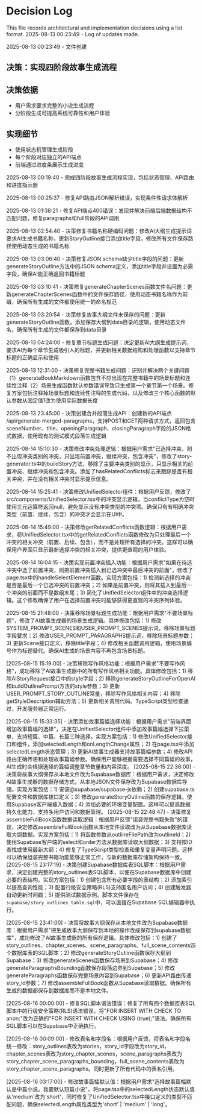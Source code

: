 # Decision Log

This file records architectural and implementation decisions using a list format.
2025-08-13 00:23:49 - Log of updates made.

2025-08-13 00:23:49 - 文件创建

## 决策：实现四阶段故事生成流程

## 决策依据 

*   用户需求要求完整的小说生成流程
*   分阶段生成可提高系统可靠性和用户体验

## 实现细节

*   使用状态机管理生成阶段
*   每个阶段对应独立的API端点
*   前端通过进度条展示生成进度

2025-08-13 00:19:40 - 完成四阶段故事生成流程实现，包括状态管理、API路由和进度指示器

2025-08-13 00:25:37 - 修复API路由JSON解析错误，实现条件性请求体解析

2025-08-13 01:38:21 - 修复API端点400错误：发现并解决前端后端数据结构不匹配问题，修复paragraphs和full阶段的API调用

2025-08-13 02:54:40 - 决策修复书籍名称硬编码问题：修改AI大纲生成提示词要求AI生成书籍名称，更新StoryOutline接口添加title字段，修改所有文件保存路径使用动态生成的书籍名称

2025-08-13 03:06:40 - 决策修复JSON schema缺少title字段的问题：更新generateStoryOutline方法中的JSON schema定义，添加title字段并设置为必需字段，确保AI能正确返回书籍标题

2025-08-13 03:10:41 - 决策修复generateChapterScenes函数文件名问题：更新generateChapterScenes函数中的文件保存路径，使用动态书籍名称作为前缀，确保所有生成的文件都使用统一的命名规范

2025-08-13 03:20:54 - 决策修复故事大纲文件未保存的问题：更新generateStoryOutline函数，添加保存大纲到data目录的逻辑，使用动态文件名，确保所有生成的文件都保存到data目录

2025-08-13 04:24:00 - 修复章节标题生成问题：决定更新AI大纲生成提示词，要求AI为每个章节生成吸引人的标题，并更新相关数据结构和处理函数以支持章节标题的正确显示和使用

2025-08-13 12:31:00 - 决策修复完整书籍生成问题：识别并解决两个关键问题（1）generateBookMarkdown函数包含不应出现在完整书籍中的场景标题和连续性注释（2）场景生成函数默认参数错误导致只生成第一个章节第一个场景。修复方案包括注释掉场景标题和连续性注释的生成代码，以及修改三个核心函数的默认参数从固定值1改为使用实际数据长度

2025-08-13 23:45:00 - 决策创建合并段落生成API：创建新的API端点 /api/generate-merged-paragraphs，支持POST和GET两种请求方式，返回包含sceneNumber、title、openingParagraph、closingParagraph字段的JSON格式数据，使用现有的测试模式段落生成逻辑

2025-08-14 15:10:30 - 决策修改冲突处理逻辑：根据用户需求"已选择冲突，则不出现冲突类别的冲突，只出现前置冲突，继续冲突，包含冲突"，修改了story-generator.ts中的buildStory方法，移除了主要冲突类别的显示，只显示相关的前置冲突、继续冲突和包含冲突。添加了hasRelatedConflicts标志来跟踪是否有相关冲突，并在没有相关冲突时显示提示信息。

2025-08-14 15:25:41 - 决策修改UnifiedSelector组件：根据用户反馈，修改了src/components/UnifiedSelector.tsx中的冲突显示逻辑，当conflictType为空时使用三元运算符返回null，避免显示没有冲突类型的冲突项。确保只有有明确冲突类型（前置、继续、包含）的冲突才会显示在UI中。

2025-08-14 15:49:00 - 决策修改getRelatedConflicts函数逻辑：根据用户需求，将UnifiedSelector.tsx中的getRelatedConflicts函数修改为只处理最后一个冲突的相关冲突（前置、后续、包含），而不是处理所有选择的冲突。这样可以确保用户界面只显示最新选择冲突的相关冲突，提供更直观的用户体验。

2025-08-14 16:04:15 - 决策实现前置冲突插入功能：根据用户需求"如果在待选冲突中选了前置冲突，则把前置冲突插入到已选冲突中最后冲突的前面"，修改了page.tsx中的handleSelectElement函数。实现方案包括：1) 检测新选择的冲突是否是最后一个已选冲突的前置冲突；2) 如果是前置冲突，则将其插入到最后一个冲突的前面而不是数组末尾；3) 简化了UnifiedSelector组件中的冲突选择逻辑。这个修改确保了用户在选择前置冲突时能够获得更直观的冲突序列体验。

2025-08-15 21:48:00 - 决策移除场景标题生成功能：根据用户需求"不要场景标题"，修改了AI故事生成器的场景生成逻辑。具体修改包括：1) 修改SYSTEM_PROMPT_SCENES和USER_PROMPT_SCENES提示词，移除场景标题字段要求；2) 修改USER_PROMPT_PARAGRAPHS提示词，移除场景标题参数；3) 更新Scene接口定义，移除title字段；4) 修改相关函数调用逻辑，使用场景编号作为标题替代。确保AI生成的场景内容不再包含场景标题。

[2025-08-15 15:19:00] - 决策移除写作风格功能：根据用户需求"不要写作风格"，成功移除了AI故事生成器中的所有写作风格相关功能。具体修改包括：1) 移除AIStoryRequest接口中的style字段；2) 移除generateStoryOutlineForOpenAI和buildOutlinePrompt方法的style参数；3) 更新USER_PROMPT_STORY_OUTLINE常量，移除写作风格相关内容；4) 移除getStyleDescription辅助方法；5) 更新相关调用代码。TypeScript类型检查通过，开发服务器正常运行。

[2025-08-15 15:33:35] - 决策添加故事篇幅选择功能：根据用户需求"前端界面增加故事篇幅的选择"，决定在UnifiedSelector组件中添加故事篇幅选择下拉菜单，支持短篇、中篇、长篇三种选择。实现方案包括：1) 修改UnifiedSelector接口和组件，添加selectedLength和onLengthChange属性；2) 在page.tsx中添加selectedLength状态管理；3) 更新AI故事生成器支持故事篇幅参数；4) 修改API路由正确传递和处理故事篇幅参数。确保用户能够根据需要选择不同篇幅的故事，AI生成时会根据选择的篇幅调整章节数量和内容深度。
[2025-08-15 22:36:00] - 决策将故事大纲保存从本地文件改为Supabase数据库：根据用户需求，决定修改AI故事生成器的数据存储方式，从本地JSON文件保存改为Supabase数据库存储。实现方案包括：1) 安装@supabase/supabase-js依赖；2) 创建supabase.ts配置文件和数据库接口定义；3) 修改generateStoryOutline函数的保存逻辑，使用Supabase客户端插入数据；4) 添加必要的环境变量配置。这样可以提高数据持久化能力，支持多用户访问和数据管理。
[2025-08-15 22:48:47] - 决策修复assembleFullBook函数数据读取逻辑：根据用户反馈"组装完整书籍失败"的错误，决定修改assembleFullBook函数从本地文件读取改为从Supabase数据库读取大纲数据。实现方案包括：1) 将函数参数从outlineFilePath改为outlineId；2) 使用Supabase客户端的select和order方法从数据库读取大纲数据；3) 支持按ID查找或使用最新大纲；4) 修复了TypeScript类型检查和重复变量声明问题。这样可以确保组装完整书籍功能能够正常工作，与新的数据库存储架构保持一致。
[2025-08-15 23:17:19] - 决策创建Supabase数据库表SQL脚本：根据用户需求，决定创建完整的story_outlines表SQL脚本，以便在Supabase数据库中创建必要的表结构。实现方案包括：1) 创建包含所有必要字段的表结构；2) 添加索引以提高查询性能；3) 配置行级安全策略(RLS)支持匿名用户访问；4) 创建触发器自动更新时间戳；5) 提供测试数据示例。脚本文件保存在`supabase/story_outlines_table.sql`中，可以直接在Supabase SQL编辑器中执行。

[2025-08-15 23:41:00] - 决策将故事大纲保存从本地文件改为Supabase数据库：根据用户需求"把生成故事大纲保存到本地的操作改成保存到supabase数据库"，成功修改了AI故事生成器的所有保存逻辑。具体修改包括：1) 创建了story_outlines、chapter_scenes、scene_paragraphs、full_scene_contents四个数据库表的SQL脚本；2) 修改generateStoryOutline函数保存大纲到Supabase；3) 修改generateScenes函数保存场景到Supabase；4) 修改generateParagraphsBounding函数保存段落边界到Supabase；5) 修改generateParagraphs函数保存完整场景内容到Supabase；6) 更新API路由传递story_id参数；7) 修改assembleFullBook函数从Supabase读取数据。确保所有生成的数据都保存到数据库而不是本地文件。

[2025-08-16 00:00:00] - 修复SQL脚本语法错误：修复了所有四个数据库表SQL脚本中的行级安全策略(RLS)语法错误，将"FOR INSERT WITH CHECK TO anon;"改为正确的"FOR INSERT WITH CHECK USING (true);"语法。确保所有SQL脚本可以在Supabase中正确执行。

[2025-08-16 00:09:00] - 修改表名和字段名：根据用户反馈，将表名和字段名统一修改：story_outlines表改为stories，story_id字段改为story_id，chapter_scenes表改为story_chapter_scenes，scene_paragraphs表改为story_chapter_scene_paragraphs_bounding，full_scene_contents表改为story_chapter_scene_paragraphs。同时更新了所有代码中的表名引用。

[2025-08-16 03:17:00] - 修改故事篇幅默认值：根据用户需求"选择故事篇幅默认是中篇小说，我要默认短篇小说"，将page.tsx中的selectedLength状态默认值从'medium'改为'short'，同时修复了UnifiedSelector.tsx中接口定义的类型不匹配问题，确保selectedLength属性类型为'short' | 'medium' | 'long'。